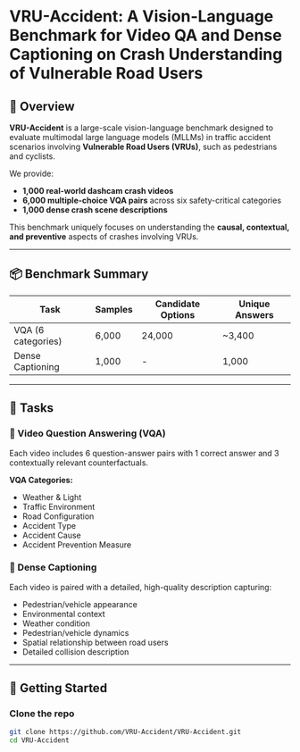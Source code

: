 # VRU-Accident: A Vision-Language Benchmark for Video QA and Dense Captioning on Crash Understanding of Vulnerable Road Users

## 🛑 Overview

**VRU-Accident** is a large-scale vision-language benchmark designed to evaluate multimodal large language models (MLLMs) in traffic accident scenarios involving **Vulnerable Road Users (VRUs)**, such as pedestrians and cyclists.

We provide:
- **1,000 real-world dashcam crash videos**
- **6,000 multiple-choice VQA pairs** across six safety-critical categories
- **1,000 dense crash scene descriptions**

This benchmark uniquely focuses on understanding the **causal, contextual, and preventive** aspects of crashes involving VRUs.

---

## 📦 Benchmark Summary

| Task              | Samples | Candidate Options | Unique Answers |
|-------------------|---------|-------------------|----------------|
| VQA (6 categories)| 6,000   | 24,000            | ~3,400         |
| Dense Captioning  | 1,000   | -                 | 1,000          |

---

## 🧠 Tasks

### 📌 Video Question Answering (VQA)
Each video includes 6 question-answer pairs with 1 correct answer and 3 contextually relevant counterfactuals.

**VQA Categories:**
- Weather & Light 
-  Traffic Environment  
- Road Configuration  
- Accident Type  
- Accident Cause  
- Accident Prevention Measure


### 📝 Dense Captioning
Each video is paired with a detailed, high-quality description capturing:
- Pedestrian/vehicle appearance
- Environmental context
- Weather condition
- Pedestrian/vehicle dynamics
- Spatial relationship between road users
- Detailed collision description

---

## 🚀 Getting Started

### Clone the repo
```bash
git clone https://github.com/VRU-Accident/VRU-Accident.git
cd VRU-Accident
